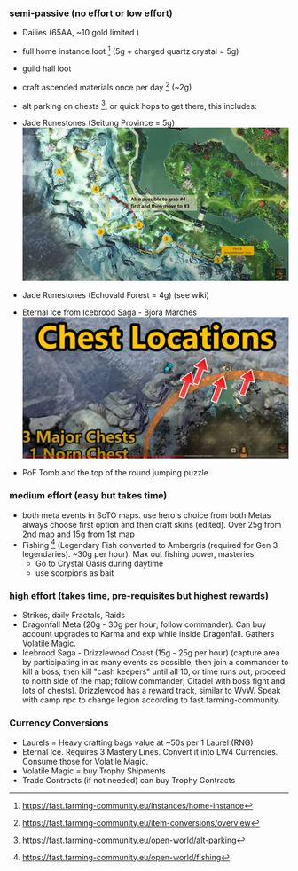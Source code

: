 ### semi-passive (no effort or low effort)
- Dailies (65AA, ~10 gold limited )
- full home instance loot [^1] (5g + charged quartz crystal = 5g)
- guild hall loot
- craft ascended materials once per day [^2] (~2g)
- alt parking on chests [^3], or quick hops to get there, this includes: 

- Jade Runestones (Seitung Province = 5g)
![](img/Pasted%20image%2020230901031112.png)
- Jade Runestones (Echovald Forest = 4g) (see wiki) 
- Eternal Ice from Icebrood Saga - Bjora Marches
![](img/Pasted%20image%2020230901031707.png)
- PoF Tomb and the top of the round jumping puzzle 

### medium effort (easy but takes time)
- both meta events in SoTO maps. use hero's choice from both Metas always choose first option and then craft skins (edited). Over 25g from 2nd map and 15g from 1st map
- Fishing [^4] (Legendary Fish converted to Ambergris (required for Gen 3 legendaries). ~30g per hour). Max out fishing power, masteries. 
	- Go to Crystal Oasis during daytime
	- use scorpions as bait

### high effort (takes time, pre-requisites but highest rewards)
- Strikes, daily Fractals, Raids
-  Dragonfall Meta (20g - 30g per hour; follow commander). Can buy account upgrades to Karma and exp while inside Dragonfall. Gathers Volatile Magic. 
- Icebrood Saga - Drizzlewood Coast (15g - 25g per hour) (capture area by participating in as many events as possible, then join a commander to kill a boss; then kill "cash keepers" until all 10, or time runs out; proceed to north side of the map; follow commander; Citadel with boss fight and lots of chests). Drizzlewood has a reward track, similar to WvW. Speak with camp npc to change legion according to fast.farming-community.

### Currency Conversions
- Laurels = Heavy crafting bags value at ~50s per 1 Laurel (RNG)
- Eternal Ice. Requires 3 Mastery Lines. Convert it into LW4 Currencies. Consume those for Volatile Magic. 
- Volatile Magic = buy Trophy Shipments
- Trade Contracts (if not needed) can buy Trophy Contracts

[^1]: https://fast.farming-community.eu/instances/home-instance
[^2]: https://fast.farming-community.eu/item-conversions/overview
[^3]: https://fast.farming-community.eu/open-world/alt-parking
[^4]: https://fast.farming-community.eu/open-world/fishing
